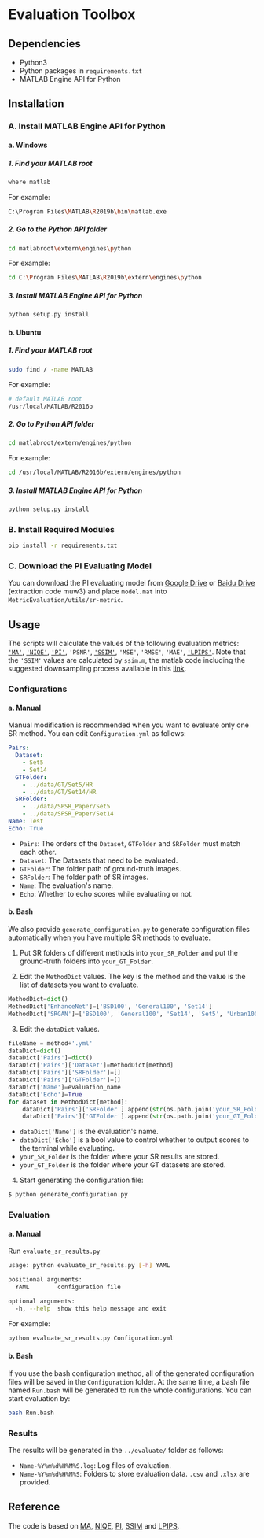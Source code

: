 # Evaluation Toolbox

## Dependencies

- Python3
- Python packages in `requirements.txt`
- MATLAB Engine API for Python

## Installation

### A. Install MATLAB Engine API for Python

#### a. Windows

##### 1. Find your MATLAB root

```bash
where matlab
```

For example:

```bash
C:\Program Files\MATLAB\R2019b\bin\matlab.exe
```

##### 2. Go to the Python API folder

```bash
cd matlabroot\extern\engines\python
```

For example:

```bash
cd C:\Program Files\MATLAB\R2019b\extern\engines\python
```

##### 3. Install MATLAB Engine API for Python

```bash
python setup.py install
```

#### b. Ubuntu

##### 1. Find your MATLAB root

```bash
sudo find / -name MATLAB
```

For example:

```bash
# default MATLAB root
/usr/local/MATLAB/R2016b
```

##### 2. Go to Python API folder

```bash
cd matlabroot/extern/engines/python
```

For example:

```bash
cd /usr/local/MATLAB/R2016b/extern/engines/python
```

##### 3. Install MATLAB Engine API for Python

```bash
python setup.py install
```

### B. Install Required Modules

```bash
pip install -r requirements.txt
```

### C. Download the PI Evaluating Model

You can download the PI evaluating model from [Google Drive](https://drive.google.com/open?id=1c4EbfI6X4KzCiyg1H7TA6rJY-HVgvS3q) or [Baidu Drive](https://pan.baidu.com/s/1bcDiD07aTUO2THmEXZJaiA) (extraction code muw3) and place `model.mat` into `MetricEvaluation/utils/sr-metric`.

## Usage

The scripts will calculate the values of the following evaluation metrics: [`'MA'`](https://github.com/chaoma99/sr-metric), [`'NIQE'`](https://github.com/csjunxu/Bovik_NIQE_SPL2013), [`'PI'`](https://github.com/roimehrez/PIRM2018), `'PSNR'`, [`'SSIM'`](https://ece.uwaterloo.ca/~z70wang/research/ssim), `'MSE'`, `'RMSE'`, `'MAE'`, [`'LPIPS'`](https://github.com/richzhang/PerceptualSimilarity). Note that the `'SSIM'` values are calculated by `ssim.m`, the matlab code including the suggested downsampling process available in this [link](https://ece.uwaterloo.ca/~z70wang/research/ssim). 

### Configurations

#### a. Manual

Manual modification is recommended when you want to evaluate only one SR method. You can edit `Configuration.yml` as follows:

```yaml
Pairs:
  Dataset:
    - Set5
    - Set14
  GTFolder: 
    - ../data/GT/Set5/HR
    - ../data/GT/Set14/HR
  SRFolder:
    - ../data/SPSR_Paper/Set5
    - ../data/SPSR_Paper/Set14
Name: Test
Echo: True
```

- `Pairs`: The orders of the `Dataset`, `GTFolder` and `SRFolder` must match each other.
- `Dataset`: The Datasets that need to be evaluated.
- `GTFolder`: The folder path of ground-truth images.
- `SRFolder`: The folder path of SR images.
- `Name`: The evaluation's name.
- `Echo`: Whether to echo scores while evaluating or not.

#### b. Bash

We also provide `generate_configuration.py` to generate configuration files automatically when you have multiple SR methods to evaluate.

1. Put SR folders of different methods into `your_SR_Folder` and put the ground-truth folders into `your_GT_Folder`. 

2. Edit the `MethodDict` values. The key is the method and the value is the list of datasets you want to evaluate.

```python
MethodDict=dict()
MethodDict['EnhanceNet']=['BSD100', 'General100', 'Set14']
MethodDict['SRGAN']=['BSD100', 'General100', 'Set14', 'Set5', 'Urban100']
```

3. Edit the `dataDict` values. 

```python
fileName = method+'.yml'
dataDict=dict()
dataDict['Pairs']=dict()
dataDict['Pairs']['Dataset']=MethodDict[method]
dataDict['Pairs']['SRFolder']=[]
dataDict['Pairs']['GTFolder']=[]
dataDict['Name']=evaluation_name
dataDict['Echo']=True
for dataset in MethodDict[method]:
    dataDict['Pairs']['SRFolder'].append(str(os.path.join('your_SR_Folder',method,dataset)))
    dataDict['Pairs']['GTFolder'].append(str(os.path.join('your_GT_Folder','GT',dataset,'HR')))
```

- `dataDict['Name']` is the evaluation's name.
- `dataDict['Echo']` is a bool value to control whether to output scores to the terminal while evaluating.
- `your_SR_Folder` is the folder where your SR results are stored.
- `your_GT_Folder` is the folder where your GT datasets are stored.

4. Start generating the configuration file:

```bash
$ python generate_configuration.py
```

### Evaluation

#### a. Manual

Run `evaluate_sr_results.py`

```bash
usage: python evaluate_sr_results.py [-h] YAML

positional arguments:
  YAML        configuration file

optional arguments:
  -h, --help  show this help message and exit
```

For example:

```bash
python evaluate_sr_results.py Configuration.yml
```

#### b. Bash

If you use the bash configuration method, all of the generated configuration files will be saved in the `Configuration` folder. At the same time, a bash file named  `Run.bash` will be generated to run the whole configurations. You can start evaluation by:

```bash
bash Run.bash
```

### Results

The results will be generated in the `../evaluate/` folder as follows:

- `Name-%Y%m%d%H%M%S.log`: Log files of evaluation.
- `Name-%Y%m%d%H%M%S`: Folders to store evaluation data. `.csv` and `.xlsx` are provided.

## Reference

The code is based on [MA](https://github.com/chaoma99/sr-metric), [NIQE](https://github.com/csjunxu/Bovik_NIQE_SPL2013), [PI](https://github.com/roimehrez/PIRM2018), [SSIM](https://ece.uwaterloo.ca/~z70wang/research/ssim) and [LPIPS](https://github.com/richzhang/PerceptualSimilarity). 
